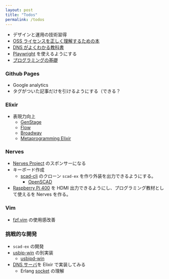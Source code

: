 ```yaml
---
layout: post
title: "Todos"
permalink: /todos
---
```


- デザインと運用の技術習得
- [OSS ライセンスを正しく理解するための本](https://www.c-r.com/book/detail/1425)
- [DNS がよくわかる教科書](https://www.sbcr.jp/product/4797394481/)
- [Playwright](https://github.com/microsoft/playwright) を使えるようにする
- [プログラミングの基礎](https://www.saiensu.co.jp/search/?isbn=978-4-7819-1160-1&y=2007)

### Github Pages

- Google analytics
- タグがついた記事だけを引けるようにする（できる？

### Elixir

- 表現力向上
  - [GenStage](https://github.com/elixir-lang/gen_stage)
  - [Flow](https://github.com/dashbitco/flow)
  - [Broadway](https://github.com/dashbitco/broadway)
  - [Metaprogramming Elixir](https://pragprog.com/titles/cmelixir/metaprogramming-elixir/)

### Nerves

- [Nerves Project](https://opencollective.com/nerves-project) のスポンサーになる
- キーボード作成
  - [scad-clj](https://github.com/farrellm/scad-clj) のクローン `scad-ex` を作り外装を出力できるようにする。
    - [OpenSCAD](https://openscad.org/index.html)
- [Raspberry Pi 400](https://www.raspberrypi.com/products/raspberry-pi-400/) を HDMI 出力できるようにし、プログラミング教材として使えるを Nerves を作る。

### Vim

- [fzf.vim](https://github.com/junegunn/fzf.vim) の使用感改善

### 挑戦的な開発

- `scad-ex` の開発
- [usbip-win](https://github.com/cezanne/usbip-win) の別実装
  - [usbipd-win](https://github.com/dorssel/usbipd-win)
- [DNS サーバ](https://e-words.jp/w/DNS%E3%82%B5%E3%83%BC%E3%83%90.html)を Elixir で実装してみる
  - Erlang [socket](https://www.erlang.org/doc/man/socket.html) の理解
